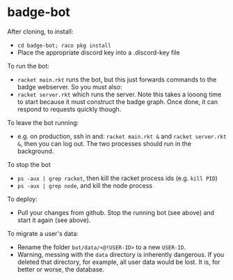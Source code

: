 badge-bot
=========

After cloning, to install: 

* `cd badge-bot; raco pkg install`
* Place the appropriate discord key into a .discord-key file


To run the bot:

* `racket main.rkt` runs the bot, but this just forwards commands to the badge webserver.  So you must also:
* `racket server.rkt` which runs the server.  Note this takes a looong time to start because it must construct the badge graph.  Once done, it can respond to requests quickly though.

To leave the bot running:
* e.g. on production, ssh in and: `racket main.rkt &` and `racket server.rkt &`, then you can log out.  The two processes should run in the background. 


To stop the bot
* `ps -aux | grep racket`, then kill the racket process ids (e.g. `kill PID`) 
* `ps -aux | grep node`, and kill the node process


To deploy:
* Pull your changes from github.  Stop the running bot (see above) and start it again (see above).


To migrate a user's data:
* Rename the folder `bot/data/<@!USER-ID>` to a new `USER-ID`.
* Warning, messing with the `data` directory is inherently dangerous.  If you deleted that directory, for example, all user data would be lost.  It is, for better or worse, the database.


